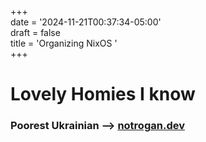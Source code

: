 +++  
date = '2024-11-21T00:37:34-05:00'  
draft = false  
title = 'Organizing NixOS '  
+++

# Lovely Homies I know

### Poorest Ukrainian --> [notrogan.dev](notrogan.dev)